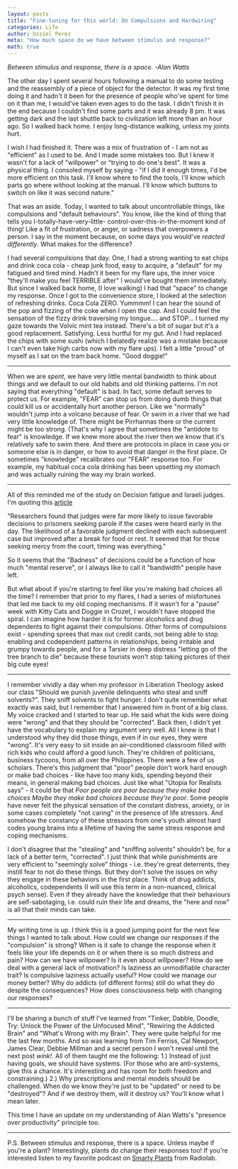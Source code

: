 ```yaml
---
layout: posts
title: "Fine-tuning for this world: On Compulsions and Hardwiring"
categories: Life
author: Uzziel Perez
meta: "How much space do we have between stimulus and response?"
math: true
---
```


*Between stimulus and response, there is a space. -Alan Watts*

The other day I spent several hours following a manual to do some testing and the reassembly of a piece of object for the detector.
It was my first time doing it and hadn't it been for the presence of people who've spent for time on it than me, I would've taken even ages to do the task.
I didn't finish it in the end because I couldn't find some parts and it was already 8 pm. It was getting dark and the last shuttle back to civilization left more than an hour ago.
So I walked back home. I enjoy long-distance walking, unless my joints hurt.

I wish I had finished it. There was a mix of frustration of - I am not as "efficient" as I used to be. And I made some mistakes too. But I knew it wasn't for a lack of "willpower" or "trying to do one's best". It was a physical thing. I consoled myself by saying - "if I did it enough times, I'd be more efficient on this task. I'll know where to find the tools, I'll know which parts go where without looking at the manual. I'll know which buttons to switch on like it was second nature."

That was an aside. Today, I wanted to talk about uncontrollable things, like compulsions and "default behaviours". You know, like the kind of thing that tells you I-totally-have-very-little- control-over-this-in-the-moment kind of thing! Like a fit of frustration, or anger, or sadness that overpowers a person. I say in the moment because, on some days you would've *reacted differently*. What makes for the difference?

I had several compulsions that day. One, I had a strong wanting to eat chips and drink coca cola - cheap junk food, easy to acquire, a "default" for my fatigued and tired mind. Hadn't it been for my flare ups, the inner voice "they'll make you feel TERRIBLE after" I would've bought them immediately. But since I walked back home, (I love walking) I had that "space" to change my response. Once I got to the convenience store, I looked at the selection of refreshing drinks. Coca Cola ZERO. Yummmm! I can hear the sound of the pop and fizzing of the coke when I open the cap. And I could feel the sensation of the fizzy drink traversing my tongue.... and STOP... I turned my gaze towards the Volvic mint tea instead. There's a bit of sugar but it's a good replacement. Satisfying. Less hurtful for my gut. And I had replaced the chips with some sushi (which I belatedly realize was a mistake because I can't even take high carbs now with my flare ups). I felt a little "proud" of myself as I sat on the tram back home. "Good doggie!"

------------------------------------------------
When we are *spent*, we have very little mental bandwidth to think about things and we default to our old habits and old thinking patterns. I'm not saying that everything "default" is bad.
In fact, some default serves to protect us. For example, "FEAR" can stop us from doing dumb things that could kill us or accidentally hurt another person. Like we "normally" wouldn't jump into a volcano because of fear. Or swim in a river that we had very little knowledge of. There might be Pirrhannas there or the current might be too strong. (That's why I agree that sometimes the "antidote to fear" is knowledge. If we knew more about the river then we know that it's relatively safe to swim there. And there are protocols in place in case you or someone else is in danger, or how to avoid that danger in the first place. Or sometimes "knowledge" recalibrates our "FEAR" response too. For example, my habitual coca cola drinking has been upsetting my stomach and was actually ruining the way my brain worked.

------------------------------------------------

All of this reminded me of the study on Decision fatigue and Israeli judges. I'm quoting this [article](https://blogs.jwatch.org/frontlines-clinical-medicine/2016/10/19/fighting-decision-fatigue/)

"Researchers found that judges were far more likely to issue favorable decisions to prisoners seeking parole if the cases were heard early in the day. The likelihood of a favorable judgment declined with each subsequent case but improved after a break for food or rest. It seemed that for those seeking mercy from the court, timing was everything."

So it seems that the "Badness" of decisions could be a function of how much "mental reserve", or I always like to call it "bandwidth" people have left.

But what about if you're starting to feel like you're making bad choices all the time? I remember that prior to my flares, I had a series of misfortunes that led me back to my old coping mechanisms. If it wasn't for a "pause" week with Kitty Cats and Doggie in Crozet, I wouldn't have stopped the spiral. I can imagine how harder it is for former alcoholics and drug dependents to fight against their compulsions. Other forms of compulsions exist - spending sprees that max out credit cards, not being able to stop enabling and codependent patterns in relationships, being irritable and grumpy towards people, and for a Tarsier in deep distress "letting go of the tree branch to die" because these tourists won't stop taking pictures of their big cute eyes!

--------------------------------------------------
I remember vividly a day when my professor in Liberation Theology asked our class "Should we punish juvenile delinquents who steal and sniff solvents?". They sniff solvents to fight hunger. I don't quite remember what exactly was said, but I remember that I answered him in front of a big class. My voice cracked and I started to tear up. He said what the kids were doing were "wrong" and that they should be "corrected". Back then, I didn't yet have the vocabulary to explain my argument very well. All I knew is that I understood why they did those things, even if in our eyes, they were "wrong". It's very easy to sit inside an air-conditioned classroom filled with rich kids who could afford a good lunch. They're children of politicians, business tycoons, from all over the Philippines. There were a few of us scholars. There's this judgment that "poor" people don't work hard enough or make bad choices - like have too many kids, spending beyond their means, in general making bad choices. Just like what "Utopia for Realists says" - it could be that *Poor people are poor because they make bad choices* *Maybe they make bad choices because they're poor*. Some people have never felt the physical sensation of the constant distress, anxiety, or in some cases completely "not caring" in the presence of life stressors. And somehow the constancy of these stressors from one's youth almost hard codes young brains into a lifetime of having the same stress response and coping mechanisms.

I don't disagree that the "stealing" and "sniffing solvents" shouldn't be, for a lack of a better term, "corrected". I just think that while punishments are very efficient to "seemingly solve" things - i.e. they're great deterrents, they instill fear to not do these things. But they don't solve the issues on why they engage in these behaviors in the first place. Think of drug addicts, alcoholics, codependents (I will use this term in a non-nuanced, clinical psych sense). Even if they already have the knowledge that their behaviours are self-sabotaging, i.e. could ruin their life and dreams, the "here and now" is all that their minds can take.

----------------------------------------------------
My writing time is up. I think this is a good jumping point for the next few things I wanted to talk about. How could we change our responses if the "compulsion" is strong? When is it safe to change the response when it feels like your life depends on it or when there is so much distress and pain? How can we have willpower? Is it even about willpower? How do we deal with a general lack of motivation? Is laziness an unmodifiable character trait? Is compulsive laziness actually useful? How could we manage our money better? Why do addicts (of different forms) still do what they do despite the consequences? How does consciousness help with changing our responses?

------------------------------------------

I'll be sharing a bunch of stuff I've learned from "Tinker, Dabble, Doodle, Try: Unlock the Power of the Unfocused Mind", "Rewiring the Addicted Brain" and "What's Wrong with my Brain". They were quite helpful for me the last few months. And so was learning from Tim Ferriss, Cal Newport, James Clear, Debbie Millman and a secret person I won't reveal until the next post *wink!*.  All of them taught me the following:
1.) Instead of just having goals, we should have systems. (For those who are anti-systems, give this a chance. It's interesting and has room for both freedom and constraining.)
2.) Why prescriptions and mental models should be challenged. When do we know they're just to be "updated" or need to be "destroyed"? And if we destroy them, will it destroy us? You'll know what I mean later.

This time I have an update on my understanding of Alan Watts's "presence over productivity" principle too.

-------------------------------------------------------
P.S. Between stimulus and response, there is a space. Unless maybe if you're a plant? Interestingly, plants do change their responses too! If you're interested listen to my favorite podcast on [Smarty Plants](https://www.wnycstudios.org/podcasts/radiolab/articles/smarty-plants) from Radiolab.
